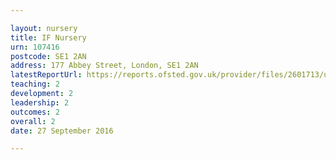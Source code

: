 ```yaml
---

layout: nursery
title: IF Nursery
urn: 107416
postcode: SE1 2AN
address: 177 Abbey Street, London, SE1 2AN
latestReportUrl: https://reports.ofsted.gov.uk/provider/files/2601713/urn/107416.pdf
teaching: 2
development: 2
leadership: 2
outcomes: 2
overall: 2
date: 27 September 2016

---
```

